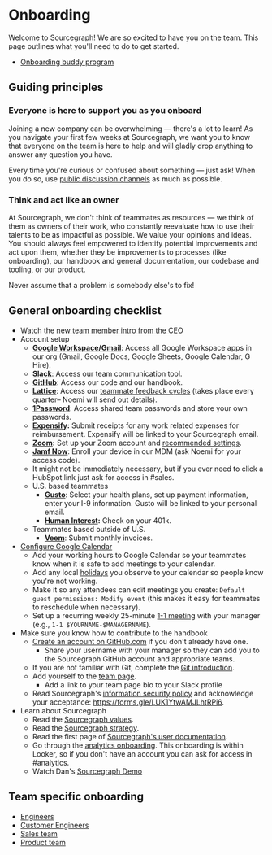 # Onboarding

Welcome to Sourcegraph! We are so excited to have you on the team. This page outlines what you'll need to do to get started.

- [Onboarding buddy program](./buddy-program.md)

## Guiding principles

### Everyone is here to support you as you onboard

Joining a new company can be overwhelming — there's a lot to learn! As you navigate your first few weeks at Sourcegraph, we want you to know that everyone on the team is here to help and will gladly drop anything to answer any question you have.

Every time you're curious or confused about something — just ask! When you do so, use [public discussion channels](../../communication/team_chat.md#avoid_private_messages) as much as possible.

### Think and act like an owner

At Sourcegraph, we don't think of teammates as resources — we think of them as owners of their work, who constantly reevaluate how to use their talents to be as impactful as possible. We value your opinions and ideas. You should always feel empowered to identify potential improvements and act upon them, whether they be improvements to processes (like onboarding), our handbook and general documentation, our codebase and tooling, or our product.

Never assume that a problem is somebody else's to fix!

## General onboarding checklist

- Watch the [new team member intro from the CEO](https://www.youtube.com/watch?v=EVHUGZe5uts)
- Account setup
  - **[Google Workspace/Gmail](https://www.google.com/gmail/)**: Access all Google Workspace apps in our org (Gmail, Google Docs, Google Sheets, Google Calendar, G Hire).
  - **[Slack](https://slack.com/)**: Access our team communication tool.
  - **[GitHub](https://github.com/sourcegraph/)**: Access our code and our handbook.
  - **[Lattice](https://sourcegraph.latticehq.com/)**: Access our [teammate feedback cycles](../review-cycles.md) (takes place every quarter– Noemi will send out details).
  - **[1Password](https://1password.com/)**: Access shared team passwords and store your own passwords.
  - **[Expensify](https://www.expensify.com/signin):** Submit receipts for any work related expenses for reimbursement. Expensify will be linked to your Sourcegraph email.
  - **[Zoom](https://zoom.us/signin):** Set up your Zoom account and [recommended settings](../../communication.md#video-calls). 
  - **[Jamf Now](https://sourcegraph.jamfcloud.md.com)**: Enroll your device in our MDM (ask Noemi for your access code).
  - It might not be immediately necessary, but if you ever need to click a HubSpot link just ask for access in #sales.
  - U.S. based teammates
     - **[Gusto](https://gusto.com/)**: Select your health plans, set up payment information, enter your I-9 information. Gusto will be linked to your personal email.
     - **[Human Interest](https://humaninterest.com/):** Check on your 401k.
  - Teammates based outside of U.S.
     - **[Veem](https://veem.com/)**: Submit monthly invoices.
- [Configure Google Calendar](https://calendar.google.com/calendar/r/settings)
  - Add your working hours to Google Calendar so your teammates know when it is safe to add meetings to your calendar.
  - Add any local [holidays](../holidays.md) you observe to your calendar so people know you're not working.
  - Make it so any attendees can edit meetings you create: `Default guest permissions: Modify event` (this makes it easy for teammates to reschedule when necessary).
  - Set up a recurring weekly 25-minute [1-1 meeting](../../leadership/1-1.md) with your manager (e.g., `1-1 $YOURNAME-$MANAGERNAME`).
- Make sure you know how to contribute to the handbook
  - [Create an account on GitHub.com](https://github.com/join) if you don't already have one.
     - Share your username with your manager so they can add you to the Sourcegraph GitHub account and appropriate teams.
  - If you are not familiar with Git, complete the [Git introduction](git_intro.md).
  - Add yourself to the [team page](../../../company/team/index.md).
     - Add a link to your team page bio to your Slack profile
  - Read Sourcegraph's [information security policy](https://about.sourcegraph.com/security) and acknowledge your acceptance: https://forms.gle/LUK1YtwAMJLhtRPi6.
- Learn about Sourcegraph
  - Read the [Sourcegraph values](../../../company/values.md).
  - Read the [Sourcegraph strategy](../../../company/strategy.md).
  - Read the first page of [Sourcegraph's user documentation](https://docs.sourcegraph.com/user).
  - Go through the [analytics onboarding](https://sourcegraph.looker.com/projects/sourcegraph_events/files/1_home.md). This onboarding is within Looker, so if you don't have an account you can ask for access in #analytics.
  - Watch Dan's [Sourcegraph Demo](https://drive.google.com/file/d/1VUZ0rnZQpNgjtGDI0tMC-h-OtL0Czz8H/view)

## Team specific onboarding

- [Engineers](../../engineering/onboarding.md)
- [Customer Engineers](../../ce/onboarding.md)
- [Sales team](../../sales/onboarding/index.md)
- [Product team](../../product/onboarding/index.md)
